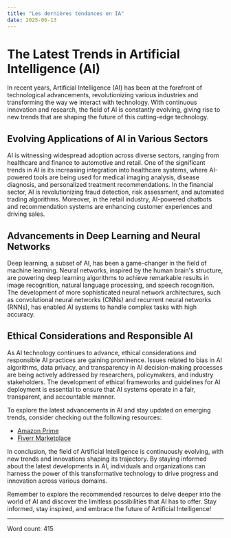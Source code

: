 ```yaml
---
title: "Les dernières tendances en IA"
date: 2025-06-13
---
```


# The Latest Trends in Artificial Intelligence (AI)

In recent years, Artificial Intelligence (AI) has been at the forefront of technological advancements, revolutionizing various industries and transforming the way we interact with technology. With continuous innovation and research, the field of AI is constantly evolving, giving rise to new trends that are shaping the future of this cutting-edge technology.

## Evolving Applications of AI in Various Sectors

AI is witnessing widespread adoption across diverse sectors, ranging from healthcare and finance to automotive and retail. One of the significant trends in AI is its increasing integration into healthcare systems, where AI-powered tools are being used for medical imaging analysis, disease diagnosis, and personalized treatment recommendations. In the financial sector, AI is revolutionizing fraud detection, risk assessment, and automated trading algorithms. Moreover, in the retail industry, AI-powered chatbots and recommendation systems are enhancing customer experiences and driving sales.

## Advancements in Deep Learning and Neural Networks

Deep learning, a subset of AI, has been a game-changer in the field of machine learning. Neural networks, inspired by the human brain's structure, are powering deep learning algorithms to achieve remarkable results in image recognition, natural language processing, and speech recognition. The development of more sophisticated neural network architectures, such as convolutional neural networks (CNNs) and recurrent neural networks (RNNs), has enabled AI systems to handle complex tasks with high accuracy.

## Ethical Considerations and Responsible AI

As AI technology continues to advance, ethical considerations and responsible AI practices are gaining prominence. Issues related to bias in AI algorithms, data privacy, and transparency in AI decision-making processes are being actively addressed by researchers, policymakers, and industry stakeholders. The development of ethical frameworks and guidelines for AI deployment is essential to ensure that AI systems operate in a fair, transparent, and accountable manner.

To explore the latest advancements in AI and stay updated on emerging trends, consider checking out the following resources:

- [Amazon Prime](https://www.amazon.fr/amazonprime?_encoding=UTF8&primeCampaignId=prime_assoc_ft&tag=zenzen0d-21France)
- [Fiverr Marketplace](https://go.fiverr.com/visit/?bta=1071918&brand=fiverrmarketplace)

In conclusion, the field of Artificial Intelligence is continuously evolving, with new trends and innovations shaping its trajectory. By staying informed about the latest developments in AI, individuals and organizations can harness the power of this transformative technology to drive progress and innovation across various domains.

Remember to explore the recommended resources to delve deeper into the world of AI and discover the limitless possibilities that AI has to offer. Stay informed, stay inspired, and embrace the future of Artificial Intelligence!

---
Word count: 415